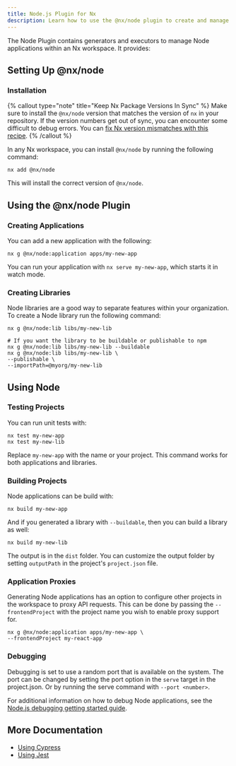 ```yaml
---
title: Node.js Plugin for Nx
description: Learn how to use the @nx/node plugin to create and manage Node.js applications and libraries in your Nx workspace, including setup, building, and testing.
---
```


The Node Plugin contains generators and executors to manage Node applications within an Nx workspace. It provides:

## Setting Up @nx/node

### Installation

{% callout type="note" title="Keep Nx Package Versions In Sync" %}
Make sure to install the `@nx/node` version that matches the version of `nx` in your repository. If the version numbers get out of sync, you can encounter some difficult to debug errors. You can [fix Nx version mismatches with this recipe](/recipes/tips-n-tricks/keep-nx-versions-in-sync).
{% /callout %}

In any Nx workspace, you can install `@nx/node` by running the following command:

```shell {% skipRescope=true %}
nx add @nx/node
```

This will install the correct version of `@nx/node`.

## Using the @nx/node Plugin

### Creating Applications

You can add a new application with the following:

```shell
nx g @nx/node:application apps/my-new-app
```

You can run your application with `nx serve my-new-app`, which starts it in watch mode.

### Creating Libraries

Node libraries are a good way to separate features within your organization. To create a Node library run the following command:

```shell
nx g @nx/node:lib libs/my-new-lib

# If you want the library to be buildable or publishable to npm
nx g @nx/node:lib libs/my-new-lib --buildable
nx g @nx/node:lib libs/my-new-lib \
--publishable \
--importPath=@myorg/my-new-lib
```

## Using Node

### Testing Projects

You can run unit tests with:

```shell
nx test my-new-app
nx test my-new-lib
```

Replace `my-new-app` with the name or your project. This command works for both applications and libraries.

### Building Projects

Node applications can be build with:

```shell
nx build my-new-app
```

And if you generated a library with `--buildable`, then you can build a library as well:

```shell
nx build my-new-lib
```

The output is in the `dist` folder. You can customize the output folder by setting `outputPath` in the project's `project.json` file.

### Application Proxies

Generating Node applications has an option to configure other projects in the workspace to proxy API requests. This can be done by passing the `--frontendProject` with the project name you wish to enable proxy support for.

```shell
nx g @nx/node:application apps/my-new-app \
--frontendProject my-react-app
```

### Debugging

Debugging is set to use a random port that is available on the system. The port can be changed by setting the port option in the `serve` target in the project.json. Or by running the serve command with `--port <number>`.

For additional information on how to debug Node applications, see the [Node.js debugging getting started guide](https://nodejs.org/en/docs/guides/debugging-getting-started/#inspector-clients).

## More Documentation

- [Using Cypress](/technologies/test-tools/cypress/api)
- [Using Jest](/technologies/test-tools/jest/api)
